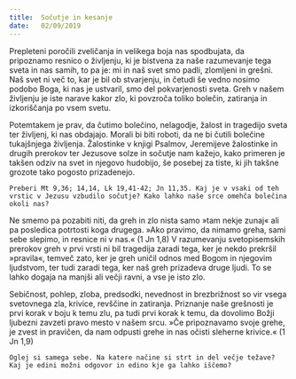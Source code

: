 ```yaml
---
title:  Sočutje in kesanje
date:   02/09/2019
---
```


Prepleteni poročili zveličanja in velikega boja nas spodbujata, da pripoznamo resnico o življenju, ki je bistvena za naše razumevanje tega sveta in nas samih, to pa je: mi in naš svet smo padli, zlomljeni in grešni. Naš svet ni več to, kar je bil ob stvarjenju, in četudi še vedno nosimo podobo Boga, ki nas je ustvaril, smo del pokvarjenosti sveta. Greh v našem življenju je iste narave kakor zlo, ki povzroča toliko bolečin, zatiranja in izkoriščanja po vsem svetu.

Potemtakem je prav, da čutimo bolečino, nelagodje, žalost in tragedijo sveta ter življenj, ki nas obdajajo. Morali bi biti roboti, da ne bi čutili bolečine tukajšnjega življenja. Žalostinke v knjigi Psalmov, Jeremijeve žalostinke in drugih prerokov ter Jezusove solze in sočutje nam kažejo, kako primeren je takšen odziv na svet in njegovo hudobijo, še posebej za tiste, ki jih takšne grozote tako pogosto prizadenejo.

`Preberi Mt 9,36; 14,14, Lk 19,41-42; Jn 11,35. Kaj je v vsaki od teh vrstic v Jezusu vzbudilo sočutje? Kako lahko naše srce omehča bolečina okoli nas?`

Ne smemo pa pozabiti niti, da greh in zlo nista samo »tam nekje zunaj« ali pa posledica potrtosti koga drugega. »Ako pravimo, da nimamo greha, sami sebe slepimo, in resnice ni v nas.« (1 Jn 1,8) V razumevanju svetopisemskih prerokov greh v prvi vrsti ni bil tragedija zaradi tega, ker je nekdo prekršil »pravila«, temveč zato, ker je greh uničil odnos med Bogom in njegovim ljudstvom, ter tudi zaradi tega, ker naš greh prizadeva druge ljudi. To se lahko dogaja na manjši ali večji ravni, a vse je isto zlo.

Sebičnost, pohlep, zloba, predsodki, nevednost in brezbrižnost so vir vsega svetovnega zla, krivice, revščine in zatiranja. Priznanje naše grešnosti je prvi korak v boju k temu zlu, pa tudi prvi korak k temu, da dovolimo Božji ljubezni zavzeti pravo mesto v našem srcu. »Če pripoznavamo svoje grehe, je zvest in pravičen, da nam odpusti grehe in nas očisti sleherne krivice.« (1 Jn 1,9)

`Oglej si samega sebe. Na katere načine si strt in del večje težave? Kaj je edini možni odgovor in edino kje ga lahko iščemo?`
